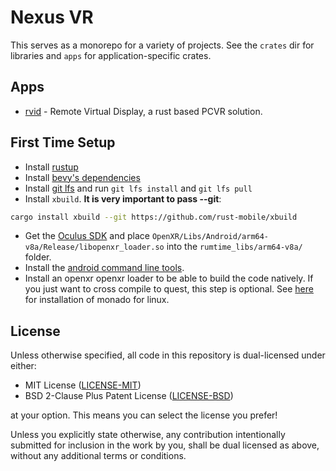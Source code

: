 # Nexus VR

This serves as a monorepo for a variety of projects. See the `crates` dir for
libraries and `apps` for application-specific crates.

## Apps

- [rvid](apps/rvid) - Remote Virtual Display, a rust based PCVR solution.

## First Time Setup

- Install [rustup](https://rustup.rs)
- Install [bevy's dependencies](https://bevyengine.org/learn/book/getting-started/setup/#install-os-dependencies)
- Install [git lfs](https://git-lfs.com/) and run `git lfs install` and `git lfs pull`
- Install `xbuild`. **It is very important to pass --git**: 
```sh
cargo install xbuild --git https://github.com/rust-mobile/xbuild
```
- Get the [Oculus SDK](https://developer.oculus.com/downloads/package/oculus-openxr-mobile-sdk/) and place `OpenXR/Libs/Android/arm64-v8a/Release/libopenxr_loader.so` into the `rumtime_libs/arm64-v8a/` folder.
- Install the [android command line tools](https://developer.android.com/tools/releases/platform-tools#downloads).
- Install an openxr openxr loader to be able to build the code natively. If you just want to cross compile to quest, this step is optional. See [here](https://monado.freedesktop.org/getting-started.html#deb) for installation of monado for linux.

## License

Unless otherwise specified, all code in this repository is dual-licensed under
either:

- MIT License ([LICENSE-MIT](LICENSE-MIT))
- BSD 2-Clause Plus Patent License ([LICENSE-BSD](LICENSE-BSD))

at your option. This means you can select the license you prefer!

Unless you explicitly state otherwise, any contribution intentionally submitted
for inclusion in the work by you, shall be dual licensed as above, without any
additional terms or conditions.

